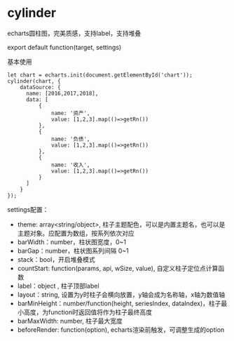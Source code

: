 # cylinder
echarts圆柱图，完美质感，支持label，支持堆叠

export default function(target, settings)

基本使用

    let chart = echarts.init(document.getElementById('chart'));
    cylinder(chart, {
        dataSource: {
          name: [2016,2017,2018],
          data: [
              {
                  name: '资产',
                  value: [1,2,3].map(()=>getRn())
              },
              {
                  name: '负债',
                  value: [1,2,3].map(()=>getRn())
              },
              {
                  name: '收入',
                  value: [1,2,3].map(()=>getRn())
              }
          ]
        }
    });

 settings配置：
 
 * theme: array<string/object>, 柱子主题配色，可以是内置主题名，也可以是主题对象。应配置为数组，按系列依次对应
 * barWidth：number，柱状图宽度，0~1
 * barGap：number，柱状图系列间隔 0~1
 * stack：bool，开启堆叠模式
 * countStart: function(params, api, wSize, value), 自定义柱子定位点计算函数
 * label：object , 柱子顶部label
 * layout：string, 设置为y时柱子会横向放置，y轴会成为名称轴，x轴为数值轴
 * barMinHeight：number/function(height, seriesIndex, dataIndex)，柱子最小高度，为function时返回值将作为柱子最终高度
 * barMaxWidth: number, 柱子最大宽度
 * beforeRender: function(option), echarts渲染前触发，可调整生成的option
